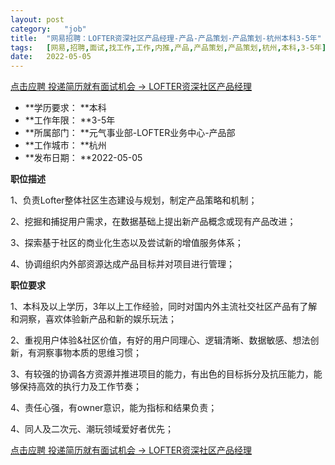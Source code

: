 ```yaml
---
layout:	post
category:	"job"
title:	"网易招聘：LOFTER资深社区产品经理-产品-产品策划-产品策划-杭州本科3-5年"
tags:	[网易,招聘,面试,找工作,工作,内推,产品,产品策划,产品策划,杭州,本科,3-5年]
date:	2022-05-05
---
```


[点击应聘 投递简历就有面试机会 ->  LOFTER资深社区产品经理](http://mobile.bole.netease.com/bole/boleDetail?id=37746&employeeId=346f03c3cda5f04c&key=all)



- **学历要求： **本科
- **工作年限： **3-5年
- **所属部门： **元气事业部-LOFTER业务中心-产品部
- **工作城市： **杭州
- **发布日期： **2022-05-05



**职位描述**

1、负责Lofter整体社区生态建设与规划，制定产品策略和机制；

2、挖掘和捕捉用户需求，在数据基础上提出新产品概念或现有产品改进； 

3、探索基于社区的商业化生态以及尝试新的增值服务体系；

4、协调组织内外部资源达成产品目标并对项目进行管理；



**职位要求**

1、本科及以上学历，3年以上工作经验，同时对国内外主流社交社区产品有了解和洞察，喜欢体验新产品和新的娱乐玩法； 

2、重视用户体验&amp;社区价值，有好的用户同理心、逻辑清晰、数据敏感、想法创新，有洞察事物本质的思维习惯；

3、有较强的协调各方资源并推进项目的能力，有出色的目标拆分及抗压能力，能够保持高效的执行力及工作节奏；

4、责任心强，有owner意识，能为指标和结果负责；

4、同人及二次元、潮玩领域爱好者优先；



[点击应聘 投递简历就有面试机会 ->  LOFTER资深社区产品经理](http://mobile.bole.netease.com/bole/boleDetail?id=37746&employeeId=346f03c3cda5f04c&key=all)